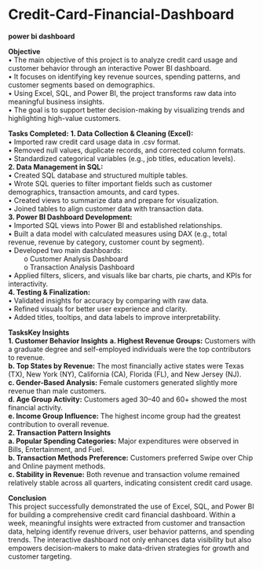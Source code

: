 # Credit-Card-Financial-Dashboard

**power bi dashboard**

**Objective**  
•	The main objective of this project is to analyze credit card usage and customer behavior through an interactive Power BI dashboard.  
•	It focuses on identifying key revenue sources, spending patterns, and customer segments based on demographics.  
•	Using Excel, SQL, and Power BI, the project transforms raw data into meaningful business insights.  
•	The goal is to support better decision-making by visualizing trends and highlighting high-value customers.  

**Tasks Completed:** 
**1.	Data Collection & Cleaning (Excel):**   
    •	Imported raw credit card usage data in .csv format.  
    •	Removed null values, duplicate records, and corrected column formats.  
    •	Standardized categorical variables (e.g., job titles, education levels).  
**2.	Data Management in SQL:**  
    •	Created SQL database and structured multiple tables.  
    •	Wrote SQL queries to filter important fields such as customer demographics, transaction amounts, and card types.  
    •	Created views to summarize data and prepare for visualization.  
    •	Joined tables to align customer data with transaction data.  
**3.	Power BI Dashboard Development:**  
    •	Imported SQL views into Power BI and established relationships.  
    •	Built a data model with calculated measures using DAX (e.g., total revenue, revenue by category, customer count by segment).  
    •	Developed two main dashboards:  
     &emsp;  &emsp;o Customer Analysis Dashboard  
     &emsp;  &emsp;o Transaction Analysis Dashboard  
    •	Applied filters, slicers, and visuals like bar charts, pie charts, and KPIs for interactivity.  
**4.	Testing & Finalization:**  
    •	Validated insights for accuracy by comparing with raw data.  
    •	Refined visuals for better user experience and clarity.  
    •	Added titles, tooltips, and data labels to improve interpretability.  
  	
**TasksKey Insights**  
**1.	Customer Behavior Insights**
    **a.	Highest Revenue Groups:** Customers with a graduate degree and self-employed individuals were the top contributors to revenue.  
    **b.	Top States by Revenue:** The most financially active states were Texas (TX), New York (NY), California (CA), Florida (FL), and New Jersey (NJ).    
    **c.	Gender-Based Analysis:** Female customers generated slightly more revenue than male customers.  
    **d.	Age Group Activity:** Customers aged 30–40 and 60+ showed the most financial activity.  
    **e.	Income Group Influence:** The highest income group had the greatest contribution to overall revenue.  
**2.	Transaction Pattern Insights**  
    **a.	Popular Spending Categories:** Major expenditures were observed in Bills, Entertainment, and Fuel.  
    **b.	Transaction Methods Preference:** Customers preferred Swipe over Chip and Online payment methods.  
    **c.	Stability in Revenue:** Both revenue and transaction volume remained relatively stable across all quarters, indicating consistent credit card usage.
  	
**Conclusion**  
This project successfully demonstrated the use of Excel, SQL, and Power BI for building a comprehensive credit card financial dashboard. Within a week, meaningful insights were extracted from customer and transaction data, helping identify revenue drivers, user behavior patterns, and spending trends. The interactive dashboard not only enhances data visibility but also empowers decision-makers to make data-driven strategies for growth and customer targeting.

